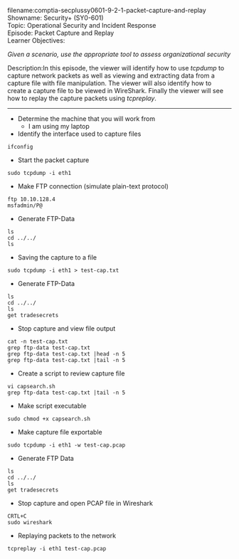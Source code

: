 filename:comptia-secplussy0601-9-2-1-packet-capture-and-replay  
Showname: Security+ \(SY0-601\)  
Topic: Operational Security and Incident Response  
Episode: Packet Capture and Replay  
Learner Objectives:  
  

*Given a scenario, use the appropriate tool to assess organizational security*

Description:In this episode, the viewer will identify how to use *tcpdump* to capture network packets as well as viewing and extracting data from a capture file with file manipulation. The viewer will also identify how to create a capture file to be viewed in WireShark. Finally the viewer will see how to replay the capture packets using *tcpreplay*.

-------




* Determine the machine that you will work from
	+ I am using my laptop
* Identify the interface used to capture files
```
ifconfig
```
* Start the packet capture
```
sudo tcpdump -i eth1
```
* Make FTP connection \(simulate plain-text protocol\)
```
ftp 10.10.128.4
msfadmin/P@
```
* Generate FTP-Data
```
ls
cd ../../
ls
```
* Saving the capture to a file
```
sudo tcpdump -i eth1 > test-cap.txt
```
* Generate FTP-Data
```
ls
cd ../../
ls
get tradesecrets
```
* Stop capture and view file output
```
cat -n test-cap.txt
grep ftp-data test-cap.txt
grep ftp-data test-cap.txt |head -n 5
grep ftp-data test-cap.txt |tail -n 5
```
* Create a script to review capture file
```
vi capsearch.sh
grep ftp-data test-cap.txt |tail -n 5
```
* Make script executable
```
sudo chmod +x capsearch.sh
```
* Make capture file exportable
```
sudo tcpdump -i eth1 -w test-cap.pcap
```
* Generate FTP Data
```
ls
cd ../../
ls
get tradesecrets
```
* Stop capture and open PCAP file in Wireshark
```
CRTL+C
sudo wireshark
```
* Replaying packets to the network
```
tcpreplay -i eth1 test-cap.pcap
```











